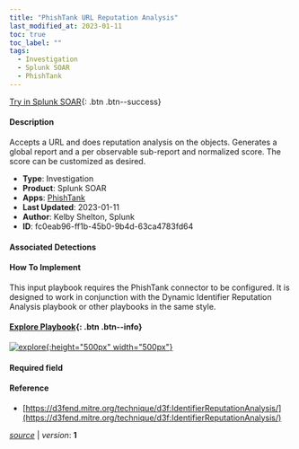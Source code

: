 ```yaml
---
title: "PhishTank URL Reputation Analysis"
last_modified_at: 2023-01-11
toc: true
toc_label: ""
tags:
  - Investigation
  - Splunk SOAR
  - PhishTank
---
```


[Try in Splunk SOAR](https://www.splunk.com/en_us/software/splunk-security-orchestration-and-automation.html){: .btn .btn--success}

#### Description

Accepts a URL and does reputation analysis on the objects. Generates a global report and a per observable sub-report and normalized score. The score can be customized as desired.

- **Type**: Investigation
- **Product**: Splunk SOAR
- **Apps**: [PhishTank](https://splunkbase.splunk.com/apps/#/search/PhishTank/product/soar)
- **Last Updated**: 2023-01-11
- **Author**: Kelby Shelton, Splunk
- **ID**: fc0eab96-ff1b-45b0-9b4d-63ca4783fd64

#### Associated Detections


#### How To Implement
This input playbook requires the PhishTank connector to be configured. It is designed to work in conjunction with the Dynamic Identifier Reputation Analysis playbook or other playbooks in the same style.


#### [Explore Playbook](https://splunk.github.io/soar-playbook-viewer/?playbook=https://raw.githubusercontent.com/phantomcyber/playbooks/latest/PhishTank_URL_Reputation_Analysis.json){: .btn .btn--info}

[![explore](https://raw.githubusercontent.com/splunk/security_content/develop/playbooks/PhishTank_URL_Reputation_Analysis.png){:height="500px" width="500px"}](https://splunk.github.io/soar-playbook-viewer/?playbook=https://raw.githubusercontent.com/phantomcyber/playbooks/latest/PhishTank_URL_Reputation_Analysis.json)

#### Required field


#### Reference

* [https://d3fend.mitre.org/technique/d3f:IdentifierReputationAnalysis/](https://d3fend.mitre.org/technique/d3f:IdentifierReputationAnalysis/)




[*source*](https://github.com/splunk/security_content/tree/develop/playbooks/PhishTank_URL_Reputation_Analysis.yml) \| *version*: **1**